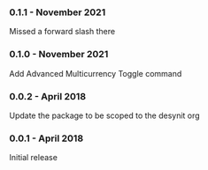 ### 0.1.1 - November 2021
Missed a forward slash there

### 0.1.0 - November 2021
Add Advanced Multicurrency Toggle command

### 0.0.2 - April 2018
Update the package to be scoped to the desynit org

### 0.0.1 - April 2018
Initial release